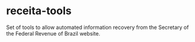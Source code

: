 receita-tools
=============

Set of tools to allow automated information recovery from the Secretary of the Federal Revenue of Brazil website.
